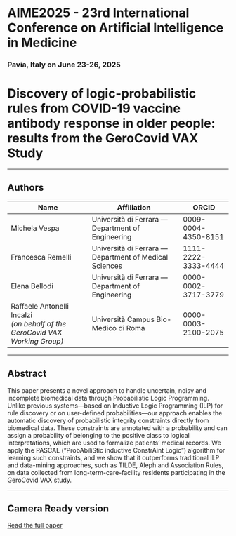 # AIME2025 - 23rd International Conference on Artificial Intelligence in Medicine
### Pavia, Italy on June 23-26, 2025

# Discovery of logic-probabilistic rules from COVID-19 vaccine antibody response in older people: results from the GeroCovid VAX Study

---

## Authors
| Name | Affiliation | ORCID |
|------|-------------|-------|
| Michela Vespa | Università di Ferrara — Department of Engineering | 0009-0004-4350-8151 |
| Francesca Remelli | Università di Ferrara — Department of Medical Sciences | 1111-2222-3333-4444 |
| Elena Bellodi | Università di Ferrara — Department of Engineering | 0000-0002-3717-3779 |
| Raffaele Antonelli Incalzi <br>*(on behalf of the GeroCovid VAX Working Group)* | Università Campus Bio-Medico di Roma | 0000-0003-2100-2075 | :contentReference[oaicite:0]{index=0}:contentReference[oaicite:1]{index=1}

---

## Abstract
This paper presents a novel approach to handle uncertain, noisy and incomplete biomedical data through Probabilistic Logic Programming. Unlike previous systems—based on Inductive Logic Programming (ILP) for rule discovery or on user-defined probabilities—our approach enables the automatic discovery of probabilistic integrity constraints directly from biomedical data. These constraints are annotated with a probability and can assign a probability of belonging to the positive class to logical interpretations, which are used to formalize patients’ medical records. We apply the PASCAL (“ProbAbiliStic inductive ConstrAint Logic”) algorithm for learning such constraints, and we show that it outperforms traditional ILP and data-mining approaches, such as TILDE, Aleph and Association Rules, on data collected from long-term-care-facility residents participating in the GeroCovid VAX study. 

---

## Camera Ready version
[Read the full paper](AIME2025_sub95.pdf)
